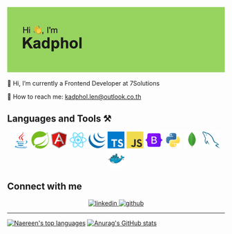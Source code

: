 <img src="https://github.com/Kadphol/Kadphol/blob/main/header.png" alt="Kadphol - software engineer">

👋 Hi, I’m currently a Frontend Developer at 7Solutions

:book: How to reach me: kadphol.len@outlook.co.th

## Languages and Tools :hammer_and_pick:

<p align="center">
  <img src="https://github.com/devicons/devicon/blob/master/icons/java/java-original.svg" alt="java" width="40" height="40"/>
  <img src="https://github.com/devicons/devicon/blob/master/icons/spring/spring-original.svg" alt="spring" width="40" height="40"/>
  <img src="https://github.com/devicons/devicon/blob/master/icons/angularjs/angularjs-original.svg" alt="angularjs" width="40" height="40"/>
  <img src="https://github.com/devicons/devicon/blob/master/icons/react/react-original.svg" alt="react" width="40" height="40"/>
  <img src="https://github.com/devicons/devicon/blob/master/icons/jquery/jquery-original.svg" alt="jquery" width="40" height="40"/>
  <img src="https://github.com/devicons/devicon/blob/master/icons/typescript/typescript-original.svg" alt="ts" width="40" height="40"/>
  <img src="https://github.com/devicons/devicon/blob/master/icons/javascript/javascript-original.svg" alt="js" width="40" height="40"/>
  <img src="https://github.com/devicons/devicon/blob/master/icons/bootstrap/bootstrap-original.svg" alt="bootstrap" width="40" height="40"/>
  <img src="https://github.com/devicons/devicon/blob/master/icons/python/python-original.svg" alt="python" width="40" height="40"/>
  <img src="https://github.com/devicons/devicon/blob/master/icons/mongodb/mongodb-original.svg" alt="mongodb" width="40" height="40"/>
  <img src="https://github.com/devicons/devicon/blob/master/icons/mysql/mysql-original.svg" alt="mysql" width="40" height="40"/>
  <img src="https://github.com/devicons/devicon/blob/master/icons/docker/docker-original.svg" alt="docker" width="40" height="40"/>
</p>

## Connect with me

<div align="center">
  <a href="https://www.linkedin.com/in/kadphol" target="blank" >
    <img src="https://img.shields.io/badge/linkedin-%230077B5.svg?style=for-the-badge&logo=linkedin&logoColor=white" alt="linkedin">
  </a>
  <a href="https://github.com/Kadphol" target="blank" >
    <img src="https://img.shields.io/badge/github-%23121011.svg?style=for-the-badge&logo=github&logoColor=white" alt="github" >
  </a>
</div>
  
  
  
  
---

[![Naereen's top languages](https://github-readme-stats.vercel.app/api/top-langs/?username=Kadphol&theme=blue-green)](https://github.com/anuraghazra/github-readme-stats) 
[![Anurag's GitHub stats](https://github-readme-stats.vercel.app/api?username=kadphol&count_private=true&theme=merko&show_icons=true)](https://github.com/anuraghazra/github-readme-stats)

